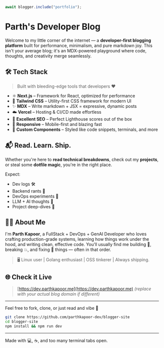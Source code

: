 

```js
await blogger.include("portfolio");
```

# Parth's Developer Blog

Welcome to my little corner of the internet — a **developer-first blogging platform** built for performance, minimalism, and pure markdown joy. This isn't your average blog; it's an MDX-powered playground where code, thoughts, and creativity merge seamlessly.

## 🛠️ Tech Stack

> Built with bleeding-edge tools that developers ❤️

* ⚛️ **Next.js** – Framework for React, optimized for performance
* 🎨 **Tailwind CSS** – Utility-first CSS framework for modern UI
* ✨ **MDX** – Write markdown + JSX = expressive, dynamic posts
* ☁️ **Vercel** – Hosting & CI/CD made effortless
* 🧠 **Excellent SEO** – Perfect Lighthouse scores out of the box
* 📱 **Responsive** – Mobile-first and blazing fast
* 🧩 **Custom Components** – Styled like code snippets, terminals, and more

## 📬 Read. Learn. Ship.

Whether you're here to **read technical breakdowns**, check out my **projects**, or steal some **dotfile magic**, you're in the right place.

Expect:

* Dev logs 🛠️
* Backend rants 🧵
* DevOps experiments 🔧
* LLM + AI thoughts 🤖
* Project deep-dives 🧪

## 👨‍💻 About Me

I'm **Parth Kapoor**, a FullStack + DevOps + GenAI Developer who loves crafting production-grade systems, learning how things work under the hood, and writing clean, effective code.
You’ll usually find me building 🔁, breaking 💥, and fixing 🔧 things — often in that order.

> 🖥️ Linux user | Golang enthusiast | OSS tinkerer | Always shipping.

## 🌐 Check it Live

> [https://dev.parthkapoor.me](https://dev.parthkapoor.me)
> *(replace with your actual blog domain if different)*

---

Feel free to fork, clone, or just read and vibe 🧘

```bash
git clone https://github.com/parthkapoor-dev/blogger-site
cd blogger-site
npm install && npm run dev
```

---

Made with 💻, ☕, and too many terminal tabs open.


